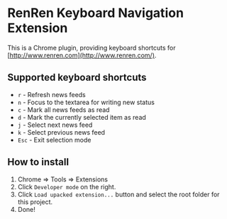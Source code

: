 RenRen Keyboard Navigation Extension
====================================

This is a Chrome plugin, providing keyboard shortcuts for [http://www.renren.com](http://www.renren.com/).

Supported keyboard shortcuts
----------------------------
* `r` - Refresh news feeds
* `n` - Focus to the textarea for writing new status
* `c` - Mark all news feeds as read
* `d` - Mark the currently selected item as read
* `j` - Select next news feed
* `k` - Select previous news feed
* `Esc` - Exit selection mode

How to install
--------------
1. Chrome => Tools => Extensions
2. Click `Developer mode` on the right.
3. Click `Load upacked extension...` button and select the root folder for this project.
4. Done!
